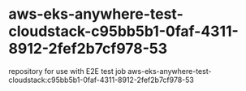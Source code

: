 # aws-eks-anywhere-test-cloudstack-c95bb5b1-0faf-4311-8912-2fef2b7cf978-53
repository for use with E2E test job aws-eks-anywhere-test-cloudstack:c95bb5b1-0faf-4311-8912-2fef2b7cf978-53

